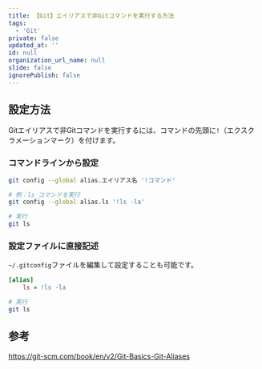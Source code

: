 ```yaml
---
title: 【Git】エイリアスで非Gitコマンドを実行する方法
tags:
  - 'Git'
private: false
updated_at: ''
id: null
organization_url_name: null
slide: false
ignorePublish: false
---
```

## 設定方法

Gitエイリアスで非Gitコマンドを実行するには、コマンドの先頭に`!`（エクスクラメーションマーク）を付けます。

### コマンドラインから設定

```bash
git config --global alias.エイリアス名 '!コマンド'
```

```bash
# 例：ls コマンドを実行
git config --global alias.ls '!ls -la'

# 実行
git ls
```

### 設定ファイルに直接記述

`~/.gitconfig`ファイルを編集して設定することも可能です。

```ini
[alias]
    ls = !ls -la
```

```bash
# 実行
git ls
```

## 参考

https://git-scm.com/book/en/v2/Git-Basics-Git-Aliases

